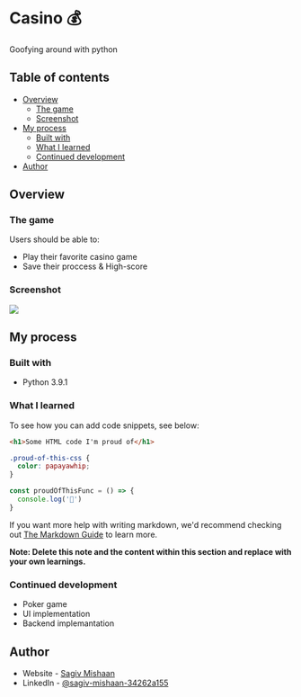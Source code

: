 # Casino 💰
Goofying around with python


## Table of contents

- [Overview](#overview)
  - [The game](#the-game)
  - [Screenshot](#screenshot)
- [My process](#my-process)
  - [Built with](#built-with)
  - [What I learned](#what-i-learned)
  - [Continued development](#continued-development)
- [Author](#author)


## Overview

### The game

Users should be able to:

- Play their favorite casino game
- Save their proccess & High-score

### Screenshot

![](./screenshot.jpg)


## My process

### Built with

- Python 3.9.1

### What I learned


To see how you can add code snippets, see below:

```html
<h1>Some HTML code I'm proud of</h1>
```
```css
.proud-of-this-css {
  color: papayawhip;
}
```
```js
const proudOfThisFunc = () => {
  console.log('🎉')
}
```

If you want more help with writing markdown, we'd recommend checking out [The Markdown Guide](https://www.markdownguide.org/) to learn more.

**Note: Delete this note and the content within this section and replace with your own learnings.**

### Continued development

- Poker game
- UI implementation
- Backend implemantation


## Author

- Website - [Sagiv Mishaan](https://www.sagivm.com)
- LinkedIn - [@sagiv-mishaan-34262a155](https://www.linkedin.com/in/sagiv-mishaan-34262a155/)

